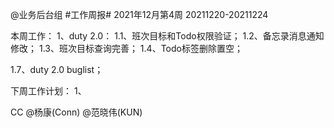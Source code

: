 @业务后台组 #工作周报#
2021年12月第4周 20211220-20211224

本周工作：
1、duty 2.0：
1.1、班次目标和Todo权限验证；
1.2、备忘录消息通知修改；
1.3、班次目标查询完善；
1.4、Todo标签删除置空；


1.7、duty 2.0 buglist；

下周工作计划：
1、

CC @杨康(Conn) @范晓伟(KUN)